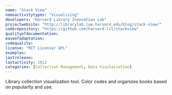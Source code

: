 ```yaml
---
name: "Stack View"
nemoactivitytypes: "Visualizing"
developers: "Harvard Library Innovation Lab"
projectwebsite: "http://librarylab.law.harvard.edu/blog/stack-view/"
coderepository: "https://github.com/harvard-lil/stackview"
qualityofdocumentation: 
easeofadaptation: 
codequality: 
license: "MIT License/ GPL"
examples: 
lastrelease: 
lastactivity: 2012
categories: [Collection Management, Data Visulaisation]
---
```

Library collection visualization tool. Color codes and organizes books based on popularity and use.
